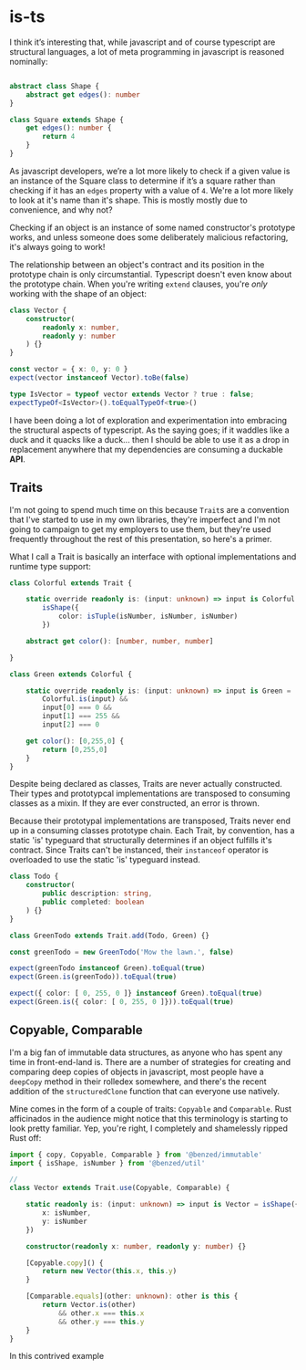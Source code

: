 # is-ts

I think it’s interesting that, while javascript and of course typescript are structural languages, a lot of meta programming in javascript is reasoned nominally: 

```ts

abstract class Shape {
    abstract get edges(): number
}

class Square extends Shape {
    get edges(): number {
        return 4
    }
}

```
As javascript developers, we’re a lot more likely to check if a given value is an instance of the Square class to determine if it’s a square rather than checking if it has an `edges` property with a value of `4`. We're a lot more likely to look at it's name than it's shape. This is mostly mostly due to convenience, and why not?

Checking if an object is an instance of some named constructor's prototype works, and unless someone does some deliberately malicious refactoring, it's always going to work!

The relationship between an object's contract and its position in the prototype chain is only circumstantial. Typescript doesn't even know about the prototype chain. When you're writing `extend` clauses, you're *only* working with the shape of an object:

```ts
class Vector {
    constructor(
        readonly x: number,
        readonly y: number
    ) {}
}

const vector = { x: 0, y: 0 }
expect(vector instanceof Vector).toBe(false)

type IsVector = typeof vector extends Vector ? true : false;
expectTypeOf<IsVector>().toEqualTypeOf<true>()
```

I have been doing a lot of exploration and experimentation into embracing the structural aspects of typescript. As the saying goes; if it waddles like a duck and it quacks like a duck... then I should be able to use it as a drop in replacement anywhere that my dependencies are consuming a duckable **API**.


## Traits

I'm not going to spend much time on this because `Trait`s are a convention that I've started to use in my own libraries, they're imperfect and I'm not going to campaign to get my employers to use them, but they're used frequently throughout the rest of this presentation, so here's a primer.

What I call a Trait is basically an interface with optional implementations and runtime type support:

```ts
class Colorful extends Trait {

    static override readonly is: (input: unknown) => input is Colorful = 
        isShape({
            color: isTuple(isNumber, isNumber, isNumber)
        })

    abstract get color(): [number, number, number]

}

class Green extends Colorful {

    static override readonly is: (input: unknown) => input is Green = 
        Colorful.is(input) &&
        input[0] === 0 &&
        input[1] === 255 &&
        input[2] === 0

    get color(): [0,255,0] {
        return [0,255,0]
    }
}
```

Despite being declared as classes, Traits are never actually constructed. Their types and prototypcal implementations are transposed to consuming classes as a mixin. If they are ever constructed, an error is thrown.

Because their prototypal implementations are transposed, Traits never end up in a consuming classes prototype chain. Each Trait, by convention, has a static 'is' typeguard that structurally determines if an object fulfills it's contract. Since Traits can't be instanced, their `instanceof` operator is overloaded to use the static 'is' typeguard instead.

```ts
class Todo {
    constructor(
        public description: string,
        public completed: boolean
    ) {}
}

class GreenTodo extends Trait.add(Todo, Green) {}

const greenTodo = new GreenTodo('Mow the lawn.', false)

expect(greenTodo instanceof Green).toEqual(true)
expect(Green.is(greenTodo)).toEqual(true)

expect({ color: [ 0, 255, 0 ]} instanceof Green).toEqual(true)
expect(Green.is({ color: [ 0, 255, 0 ]})).toEqual(true)
```

## Copyable, Comparable

I'm a big fan of immutable data structures, as anyone who has spent any time in front-end-land is. There are a number of strategies for creating and comparing deep copies of objects in javascript, most people have a `deepCopy` method in their rolledex somewhere, and there's the recent addition of the `structuredClone` function that can everyone use natively.

Mine comes in the form of a couple of traits: `Copyable` and `Comparable`. Rust afficinados in the audience might notice that this terminology is starting to look pretty familiar. Yep, you're right, I completely and shamelessly ripped Rust off:

```ts
import { copy, Copyable, Comparable } from '@benzed/immutable'
import { isShape, isNumber } from '@benzed/util'

//
class Vector extends Trait.use(Copyable, Comparable) {

    static readonly is: (input: unknown) => input is Vector = isShape({
        x: isNumber,
        y: isNumber
    })

    constructor(readonly x: number, readonly y: number) {}

    [Copyable.copy]() {
        return new Vector(this.x, this.y)
    }

    [Comparable.equals](other: unknown): other is this {
        return Vector.is(other)
            && other.x === this.x
            && other.y === this.y
    }
}
```

In this contrived example